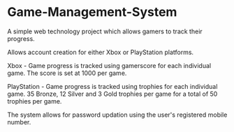 # Game-Management-System

A simple web technology project which allows gamers to track their progress. 

Allows account creation for either Xbox or PlayStation platforms. 

Xbox - Game progress is tracked using gamerscore for each individual game. The score is set at 1000 per game.

PlayStation - Game progress is tracked using trophies for each individual game. 35 Bronze, 12 Silver and 3 Gold trophies per game for a total of 50 trophies per game.

The system allows for password updation using the user's registered mobile number.
